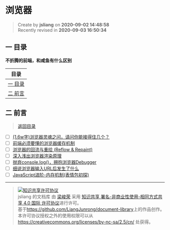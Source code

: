浏览器
===

> Create by **jsliang** on **2020-09-02 14:48:58**  
> Recently revised in **2020-09-03 16:50:34**

## <a name="chapter-one" id="chapter-one"></a>一 目录

**不折腾的前端，和咸鱼有什么区别**

| 目录 |
| --- |
| [一 目录](#chapter-one) |
| <a name="catalog-chapter-two" id="catalog-chapter-two"></a>[二 前言](#chapter-two) |

## <a name="chapter-two" id="chapter-two"></a>二 前言

> [返回目录](#chapter-one)

* [ ] [(1.6w字)浏览器灵魂之问，请问你能接得住几个？](https://juejin.im/post/6844904021308735502)
* [ ] [前端必须要懂的浏览器缓存机制](https://juejin.im/entry/6844903599537930253)
* [ ] [浏览器的回流与重绘 (Reflow & Repaint)](https://juejin.im/post/6844903569087266823)
* [ ] [深入浅出浏览器渲染原理](https://zhuanlan.zhihu.com/p/53913989)
* [ ] [抛弃console.log()，拥抱浏览器Debugger](https://zhuanlan.zhihu.com/p/52077620)
* [ ] [细说浏览器输入URL后发生了什么](https://juejin.im/post/5e32449d6fb9a02fe4581907)
* [ ] [JavaScript进阶-内存机制(表情包初探)](https://juejin.im/post/6844904033317027854)

---

> <a rel="license" href="http://creativecommons.org/licenses/by-nc-sa/4.0/"><img alt="知识共享许可协议" style="border-width:0" src="https://i.creativecommons.org/l/by-nc-sa/4.0/88x31.png" /></a><br /><span xmlns:dct="http://purl.org/dc/terms/" property="dct:title">jsliang 的文档库</span> 由 <a xmlns:cc="http://creativecommons.org/ns#" href="https://github.com/LiangJunrong/document-library" property="cc:attributionName" rel="cc:attributionURL">梁峻荣</a> 采用 <a rel="license" href="http://creativecommons.org/licenses/by-nc-sa/4.0/">知识共享 署名-非商业性使用-相同方式共享 4.0 国际 许可协议</a>进行许可。<br />基于<a xmlns:dct="http://purl.org/dc/terms/" href="https://github.com/LiangJunrong/document-library" rel="dct:source">https://github.com/LiangJunrong/document-library</a>上的作品创作。<br />本许可协议授权之外的使用权限可以从 <a xmlns:cc="http://creativecommons.org/ns#" href="https://creativecommons.org/licenses/by-nc-sa/2.5/cn/" rel="cc:morePermissions">https://creativecommons.org/licenses/by-nc-sa/2.5/cn/</a> 处获得。